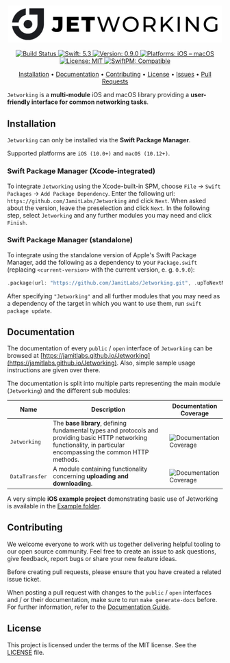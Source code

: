 <p align="center">
    <img src="https://raw.githubusercontent.com/JamitLabs/Jetworking/develop/Logo.png" width=500>
</p>

<p align="center">
    <a href="https://app.bitrise.io/app/6d6f72dca6056dce#/builds">
        <img src="https://app.bitrise.io/app/6d6f72dca6056dce.svg?token=fzLBK2JeJ4CWdSUxC7C9Fg&branch=develop" alt="Build Status">
    </a>
    <a href="#">
        <img src="https://img.shields.io/badge/swift-5.3-FFAC45.svg" alt="Swift: 5.3">
    </a>
    <a href="https://github.com/JamitLabs/Jetworking/releases">
    <img src="https://img.shields.io/badge/version-0.9.0-blue.svg"
    alt="Version: 0.9.0">
    </a>
    <a href="#">
    <img src="https://img.shields.io/badge/Platforms-iOS%20|%20macOS-FF69B4.svg"
        alt="Platforms: iOS – macOS">
    </a>
    <a href="https://github.com/JamitLabs/Jetworking/blob/develop/LICENSE">
        <img src="https://img.shields.io/badge/license-MIT-lightgrey.svg" alt="License: MIT">
    </a>
    <a href="https://github.com/apple/swift-package-manager">
        <img src="https://img.shields.io/badge/SwiftPM-compatible-brightgreen.svg" alt="SwiftPM: Compatible">
    </a>
</p>

<p align="center">
    <a href="#installation">Installation</a>
  • <a href="#documentation">Documentation</a>
  • <a href="#contributing">Contributing</a>
  • <a href="#license">License</a>
  • <a href="https://github.com/JamitLabs/Jetworking/issues">Issues</a>
  • <a href="https://github.com/JamitLabs/Jetworking/pulls">Pull Requests</a>
</p>

`Jetworking` is a **multi-module** iOS and macOS library providing a **user-friendly interface for common networking tasks**.

## Installation

`Jetworking` can only be installed via the **Swift Package Manager**. 

Supported platforms are `iOS (10.0+)` and `macOS (10.12+)`.

### Swift Package Manager (Xcode-integrated)

To integrate `Jetworking` using the Xcode-built-in SPM, choose `File` → `Swift Packages` → `Add Package Dependency`. Enter the following url: `https://github.com/JamitLabs/Jetworking` and click `Next`. When asked about the version, leave the preselection and click `Next`. In the following step, select `Jetworking` and any further modules you may need and click `Finish`.

### Swift Package Manager (standalone)

To integrate using the standalone version of Apple's Swift Package Manager, add the following as a dependency to your `Package.swift` (replacing `<current-version>` with the current version, e. g. `0.9.0`):

```swift
.package(url: "https://github.com/JamitLabs/Jetworking.git", .upToNextMajor(from: "<current-version>"))
```

After specifying `"Jetworking"` and all further modules that you may need as a dependency of the target in which you want to use them, run `swift package update`.

## Documentation

The documentation of every `public` / `open` interface of `Jetworking` can be browsed at [https://jamitlabs.github.io/Jetworking](https://jamitlabs.github.io/Jetworking). Also, simple sample usage instructions are given over there.

The documentation is split into multiple parts representing the main module (`Jetworking`) and the different sub modules:

| Name | Description | Documentation Coverage |
| ---  | ----------- | ------------- |
| `Jetworking` | The **base library**, defining fundamental types and protocols and providing basic HTTP networking functionality, in particular encompassing the common HTTP methods. | <img src="https://jamitlabs.github.io/Jetworking/badge.svg" alt="Documentation Coverage"> |
| `DataTransfer` | A module containing functionality concerning **uploading and downloading**. | <img src="https://jamitlabs.github.io/Jetworking/Modules/DataTransfer/badge.svg" alt="Documentation Coverage"> |

A very simple **iOS example project** demonstrating basic use of Jetworking is available in the [Example folder](/Example).

## Contributing

We welcome everyone to work with us together delivering helpful tooling to our open source community. Feel free to create an issue to ask questions, give feedback, report bugs or share your new feature ideas.

Before creating pull requests, please ensure that you have created a related issue ticket.

When posting a pull request with changes to the `public` / `open` interfaces and / or their documentation, make sure to run `make generate-docs` before. For further information, refer to the [Documentation Guide](/Documentation).

## License

This project is licensed under the terms of the MIT license. See the [LICENSE](/LICENSE) file.
